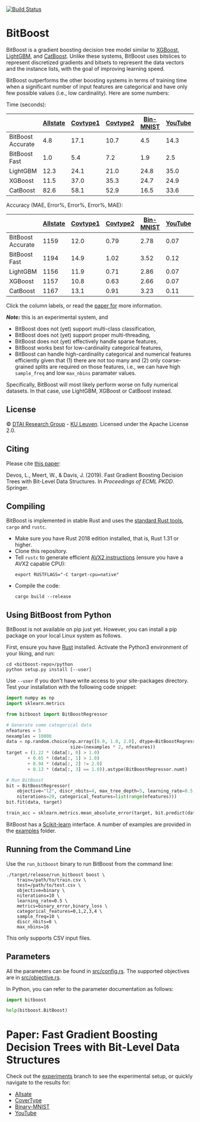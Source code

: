 [![Build Status](https://travis-ci.org/laudv/bitboost.svg?branch=master)](https://travis-ci.org/laudv/bitboost)

# BitBoost

BitBoost is a gradient boosting decision tree model similar to [XGBoost],
[LightGBM], and [CatBoost]. Unlike these systems, BitBoost uses bitslices to
represent discretized gradients and bitsets to represent the data vectors and
the instance lists, with the goal of improving learning speed.

BitBoost outperforms the other boosting systems in terms of training time when a significant number of input features are categorical and have only few possible values (i.e., low cardinality). Here are some numbers:

Time (seconds):

|   | [Allstate][dsa] | [Covtype1][dsc] | [Covtype2][dsc] | [Bin-MNIST][dsm] | [YouTube][dsy] |
|---|----------|----------|----------|-----------|---------|
| BitBoost Accurate | 4.8   | 17.1  | 10.7  | 4.5   | 14.3 |
| BitBoost Fast     | 1.0   | 5.4   | 7.2   | 1.9   | 2.5  |
| LightGBM          | 12.3  | 24.1  | 21.0  | 24.8  | 35.0 |
| XGBoost           | 11.5  | 37.0  | 35.3  | 24.7  | 24.9 |
| CatBoost          | 82.6  | 58.1  | 52.9  | 16.5  | 33.6 |


Accuracy (MAE, Error%, Error%, Error%, MAE):

|   | [Allstate][dsa] | [Covtype1][dsc] | [Covtype2][dsc] | [Bin-MNIST][dsm] | [YouTube][dsy] |
|---|----------|----------|----------|-----------|---------|
| BitBoost Accurate | 1159  | 12.0  | 0.79  | 2.78  | 0.07 |
| BitBoost Fast     | 1194  | 14.9  | 1.02  | 3.52  | 0.12 |
| LightGBM          | 1156  | 11.9  | 0.71  | 2.86  | 0.07 |
| XGBoost           | 1157  | 10.8  | 0.63  | 2.66  | 0.07 |
| CatBoost          | 1167  | 13.1  | 0.91  | 3.23  | 0.11 |

Click the column labels, or read the [paper for][paper] more information.


***Note:*** this is an experimental system, and

 - BitBoost does not (yet) support multi-class classification,
 - BitBoost does not (yet) support proper multi-threading,
 - BitBoost does not (yet) effectively handle sparse features,
 - BitBoost works best for low-cardinality categorical features,
 - BitBoost can handle high-cardinality categorical and numerical features efficiently given that (1) there are not too many and (2) only coarse-grained splits are required on those features, i.e., we can have high `sample_freq` and low `max_nbins` paramater values.
 
Specifically, BitBoost will most likely perform worse on fully numerical datasets. In that case, use LightGBM, XGBoost or CatBoost instead.

## License

&copy; [DTAI Research Group][dtai] - [KU Leuven][kul].
Licensed under the Apache License 2.0.

## Citing

Please cite [this paper][paper]: 

Devos, L., Meert, W., & Davis, J. (2019). Fast Gradient Boosting Decision Trees with Bit-Level Data Structures. In *Proceedings of ECML PKDD*. Springer.

## Compiling

BitBoost is implemented in stable Rust and uses the [standard Rust tools][rustup], `cargo` and
`rustc`.

 - Make sure you have Rust 2018 edition installed, that is, Rust 1.31 or higher.
 - Clone this repository.
 - Tell `rustc` to generate efficient [AVX2 instructions][AVX2] (ensure you have a AVX2
   capable CPU):
   ```
   export RUSTFLAGS="-C target-cpu=native"
   ```
 - Compile the code:
   ```
   cargo build --release
   ```



## Using BitBoost from Python

BitBoost is not available on pip just yet. However, you can install a pip package on your local Linux system as follows.

First, ensure you have [Rust][rustup] installed. Activate the Python3 environment of your liking, and run:
```
cd <bitboost-repo>/python
python setup.py install [--user]
```
Use `--user` if you don't have write access to your site-packages directory. Test your installation with the following code snippet:

```python
import numpy as np
import sklearn.metrics

from bitboost import BitBoostRegressor

# Generate some categorical data
nfeatures = 5
nexamples = 10000
data = np.random.choice(np.array([0.0, 1.0, 2.0], dtype=BitBoostRegressor.numt),
                        size=(nexamples * 2, nfeatures))
target = (1.22 * (data[:, 0] > 1.0)
        + 0.65 * (data[:, 1] > 1.0)
        + 0.94 * (data[:, 2] != 2.0)
        + 0.13 * (data[:, 3] == 1.0)).astype(BitBoostRegressor.numt)

# Run BitBoost
bit = BitBoostRegressor(
    objective="l2", discr_nbits=4, max_tree_depth=5, learning_rate=0.5,
    niterations=20, categorical_features=list(range(nfeatures)))
bit.fit(data, target)

train_acc = sklearn.metrics.mean_absolute_error(target, bit.predict(data))
```

BitBoost has a [Scikit-learn](https://scikit-learn.org/stable/) interface. A number
of examples are provided in the [examples](examples) folder.

## Running from the Command Line

Use the `run_bitboost` binary to run BitBoost from the command line:


```
./target/release/run_bitboost boost \
    train=/path/to/train.csv \
    test=/path/to/test.csv \
    objective=binary \
    niterations=10 \
    learning_rate=0.5 \
    metrics=binary_error,binary_loss \
    categorical_features=0,1,2,3,4 \
    sample_freq=10 \
    discr_nbits=8 \
    max_nbins=16
```

This only supports CSV input files.



## Parameters

All the parameters can be found in [src/config.rs](src/config.rs). The supported
objectives are in [src/objective.rs](src/objective.rs).

In Python, you can refer to the parameter documentation as follows:

```python
import bitboost

help(bitboost.BitBoost)
```



# Paper: Fast Gradient Boosting Decision Trees with Bit-Level Data Structures

Check out the [experiments](https://github.com/laudv/bitboost/tree/experiments)
branch to see the experimental setup, or quickly navigate to the results for:

 - [Allsate][dsa]
 - [CoverType][dsc]
 - [Binary-MNIST][dsm]
 - [YouTube][dsy]



[dsa]: https://github.com/laudv/bitboost/blob/experiments/experiments/allstate/run-allstate.ipynb
[dsc]: https://github.com/laudv/bitboost/blob/experiments/experiments/covtype/run-covtype.ipynb
[dsm]: https://github.com/laudv/bitboost/blob/experiments/experiments/bin-mist/run-bin-mnist.ipynb
[dsy]: https://github.com/laudv/bitboost/blob/experiments/experiments/youtube/run-youtube.ipynb

[rustup]: https://rustup.rs
[XGBoost]: https://xgboost.readthedocs.io
[LightGBM]: https://lightgbm.readthedocs.io
[CatBoost]: https://catboost.ai
[AVX2]: https://en.wikipedia.org/wiki/Advanced_Vector_Extensions#Advanced_Vector_Extensions_2
[paper]: https://scholar.google.be/scholar?q=Fast+Gradient+Boosting+Decision+Trees+with+Bit-Level+Data+Structures+Devos+Meert+Davis
[dtai]: https://dtai.cs.kuleuven.be
[kul]: https://www.kuleuven.be/english
